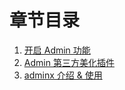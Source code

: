 # 章节目录

1. [开启 Admin 功能](/chapter05/1-start-to-use-django-admin.md)
2. [Admin 第三方美化插件](/chapter05/2-admin-refactor-libaries.md)
3. [adminx 介绍 & 使用](/chapter05/3-intro-use-adminx.md)



